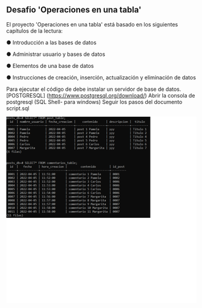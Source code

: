 ## Desafio 'Operaciones en una tabla'

El proyecto 'Operaciones en una tabla' está basado en los siguientes capítulos de la lectura:

● Introducción a las bases de datos

● Administrar usuario y bases de datos

● Elementos de una base de datos

● Instrucciones de creación, inserción, actualización y eliminación de datos

Para ejecutar el código de debe instalar un servidor de base de datos.
[POSTGRESQL] (https://www.postgresql.org/download/)
Abrir la consola de postgresql (SQL Shell- para windows)
Seguir los pasos del documento script.sql

![](https://github.com/aleyire/operaciones-en-una-tabla/blob/main/img/preview.png)
